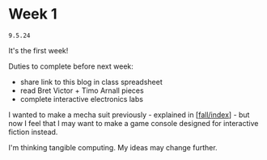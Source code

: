 # Week 1
`9.5.24`

It's the first week! 

Duties to complete before next week:
* share link to this blog in class spreadsheet
* read Bret Victor + Timo Arnall pieces
* complete interactive electronics labs

I wanted to make a mecha suit previously - explained in [[fall/index]] - but now I feel that I may want to make a game console designed for interactive fiction instead.

I'm thinking tangible computing. My ideas may change further.

[//begin]: # "Autogenerated link references for markdown compatibility"
[fall/index]: ../../index.md "beginning a new semester"
[//end]: # "Autogenerated link references"
